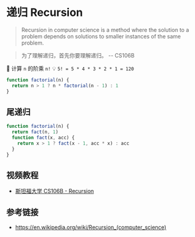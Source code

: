 # 递归 Recursion

> Recursion in computer science is a method where the solution to a problem depends on solutions to smaller instances of the same problem. 

> 为了理解递归，首先你要理解递归。 -- CS106B

🌰 计算 `n` 的阶乘 `n!` 💡 `5! = 5 * 4 * 3 * 2 * 1 = 120`
```javascript
function factorial(n) {
  return n > 1 ? n * factorial(n - 1) : 1
}
```


## 尾递归
```javascript
function factorial(n) {
  return fact(n, 1)
  function fact(x, acc) {
    return x > 1 ? fact(x - 1, acc * x) : acc
  }
}
```

## 视频教程
* [斯坦福大学 CS106B - Recursion](https://www.youtube.com/watch?v=9vIyTn7ayac&list=PL-LN93ysLKsx94GK5pdLoQxfJbBHEUMir&index=14)

## 参考链接
* https://en.wikipedia.org/wiki/Recursion_(computer_science)
